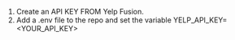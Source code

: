 1. Create an API KEY FROM Yelp Fusion.
2. Add a .env file to the repo and set the variable YELP_API_KEY=<YOUR_API_KEY>
